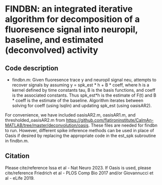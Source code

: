 # FINDBN: an integrated iterative algorithm for decomposition of a fluoresence signal into neuropil, baseline, and estimated (deconvolved) activity

## Code description
* findbn.m: Given fluoresence trace y and neuropil signal neu, attempts to recover signals by assuming y = spk_est * h + B * coeff, where h is a kernel defined by time constants tau, B is the basis functions, and coeff is the associated constants. Thus spk_est*h is the estimate of F(t) and B * coeff is the estimate of the baseline. Algorithm iterates between solving for coeff (using lsqlin) and updating spk_est (using oasisAR2).

For convenience, we have included oasisAR2.m, oasisAR1.m, and thresholded_oasisAR2.m from https://github.com/flatironinstitute/CaImAn-MATLAB/tree/master/deconvolution/oasis. These files are needed for findbn to run. However, different spike inference methods can be used in place of Oasis if desired by replacing the appropriate code in the est_spk subroutine in findbn.m.

## Citation
Please cite/reference Issa et al - Nat Neuro 2023.
If Oasis is used, please cite/reference Friedrich et al - PLOS Comp Bio 2017 and/or Giovannucci et al - eLife 2019.
